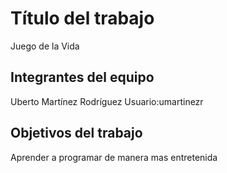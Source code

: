 # Título del trabajo

Juego de la Vida

## Integrantes del equipo

Uberto Martínez Rodríguez Usuario:umartinezr

## Objetivos del trabajo

Aprender a programar de manera mas entretenida
